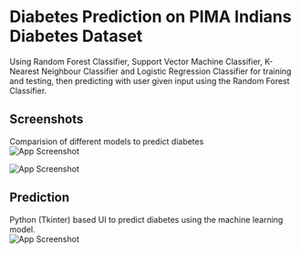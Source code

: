 
# Diabetes Prediction on PIMA Indians Diabetes Dataset

Using Random Forest Classifier, Support Vector Machine Classifier, K-Nearest Neighbour Classifier and Logistic Regression Classifier for training and testing, then predicting with user given input using the Random Forest Classifier.


## Screenshots

Comparision of different models to predict diabetes  
![App Screenshot](https://github.com/Moitraz/diabetes-prediction/blob/main/output.png)  


![App Screenshot](https://github.com/Moitraz/diabetes-prediction/blob/main/output2.png)  

## Prediction
Python (Tkinter) based UI to predict diabetes using the machine learning model.  
![App Screenshot](https://github.com/Moitraz/diabetes-prediction/blob/main/Screenshot%202023-07-13%20210659.png)  


